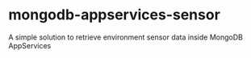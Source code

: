 # mongodb-appservices-sensor
A simple solution to retrieve environment sensor data inside MongoDB AppServices
